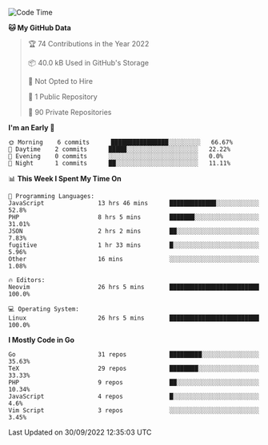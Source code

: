 
<!--START_SECTION:waka-->
![Code Time](http://img.shields.io/badge/Code%20Time-2%2C626%20hrs%2029%20mins-blue)

**🐱 My GitHub Data** 

> 🏆 74 Contributions in the Year 2022
 > 
> 📦 40.0 kB Used in GitHub's Storage 
 > 
> 🚫 Not Opted to Hire
 > 
> 📜 1 Public Repository 
 > 
> 🔑 90 Private Repositories  
 > 
**I'm an Early 🐤** 

```text
🌞 Morning    6 commits      ████████████████░░░░░░░░░   66.67% 
🌆 Daytime    2 commits      █████░░░░░░░░░░░░░░░░░░░░   22.22% 
🌃 Evening    0 commits      ░░░░░░░░░░░░░░░░░░░░░░░░░   0.0% 
🌙 Night      1 commits      ██░░░░░░░░░░░░░░░░░░░░░░░   11.11%

```


📊 **This Week I Spent My Time On** 

```text
💬 Programming Languages: 
JavaScript               13 hrs 46 mins      █████████████░░░░░░░░░░░░   52.8% 
PHP                      8 hrs 5 mins        ███████░░░░░░░░░░░░░░░░░░   31.01% 
JSON                     2 hrs 2 mins        ██░░░░░░░░░░░░░░░░░░░░░░░   7.83% 
fugitive                 1 hr 33 mins        █░░░░░░░░░░░░░░░░░░░░░░░░   5.96% 
Other                    16 mins             ░░░░░░░░░░░░░░░░░░░░░░░░░   1.08%

🔥 Editors: 
Neovim                   26 hrs 5 mins       █████████████████████████   100.0%

💻 Operating System: 
Linux                    26 hrs 5 mins       █████████████████████████   100.0%

```

**I Mostly Code in Go** 

```text
Go                       31 repos            █████████░░░░░░░░░░░░░░░░   35.63% 
TeX                      29 repos            ████████░░░░░░░░░░░░░░░░░   33.33% 
PHP                      9 repos             ██░░░░░░░░░░░░░░░░░░░░░░░   10.34% 
JavaScript               4 repos             █░░░░░░░░░░░░░░░░░░░░░░░░   4.6% 
Vim Script               3 repos             ░░░░░░░░░░░░░░░░░░░░░░░░░   3.45%

```



 Last Updated on 30/09/2022 12:35:03 UTC
<!--END_SECTION:waka-->
